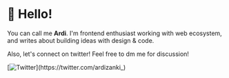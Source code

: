 # 👋 Hello!

You can call me **Ardi**. I'm frontend enthusiast working with web ecosystem, and writes about building ideas with design & code.


Also, let's connect on twitter! Feel free to dm me for discussion!

[![Twitter](https://img.shields.io/twitter/url/https/twitter.com/ardizanki_.svg?style=social&label=Follow%20%40ardizanki_)](https://twitter.com/ardizanki_)
